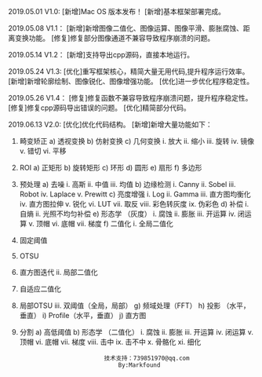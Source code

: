 2019.05.01 V1.0:
[新增]Mac OS 版本发布！
[新增]基本框架部署完成。

2019.05.08 V1.1：
[新增]新增图像二值化、图像运算、图像平滑、膨胀腐蚀、距离变换功能。
[修复]修复部分图像通道不兼容导致程序崩溃的问题。

2019.05.14 V1.2：
[新增]支持导出cpp源码，直接本地运行。

2019.05.24 V1.3:
[优化]重写框架核心，精简大量无用代码,提升程序运行效率。
[新增]新增轮廓绘制、图像锐化、图像增强功能。
[优化]进一步优化程序稳定性。

2019.05.26 V1.4：
[修复]修复函数不兼容导致程序崩溃问题，提升程序稳定性。
[修复]修复cpp源码导出错误的问题。
[优化]精简部分代码。

2019.06.13 V2.0:
[优化]优化代码结构。
[新增]新增大量功能如下：
1.	畸变矫正
a)	透视变换
b)	仿射变换
c)	几何变换
i.	放大
ii.	缩小
iii.	旋转
iv.	镜像
v.	错切
vi.	平移
2.	ROI
a)	正矩形
b)	旋转矩形
c)	环形
d)	圆形
e)	扇形
f)	多边形
3.	预处理
a)	去噪
i.	高斯
ii.	中值
iii.	均值
b)	边缘检测
i.	Canny
ii.	Sobel
iii.	Robot
iv.	Laplace
v.	Prewitt
c)	亮度增强
i.	Log
ii.	Gamma
iii.	直方图均衡化
iv.	直方图拉伸
v.	锐化
vi.	LUT
vii.	取反
viii.	彩色转灰度
ix.	伪彩色
d)	补偿
i.	自熵
ii.	光照不均匀补偿
e)	形态学 （灰度）
i.	腐蚀
ii.	膨胀
iii.	开运算
iv.	闭运算
v.	顶帽
vi.	底帽
vii.	梯度
f)	二值化 
i.	全局二值化
1.	固定阈值
2.	OTSU
3.	直方图迭代
ii.	局部二值化
1.	自适应二值化
2.	局部OTSU
iii.	双阈值（全局，局部）
g)	频域处理（FFT）
h)	投影 （水平，垂直）
i)	Profile（水平，垂直）
j)	直方图
4.	分割
a)	高低阈值 
b)	形态学 （二值化）
i.	腐蚀
ii.	膨胀
iii.	开运算
iv.	闭运算
v.	顶帽
vi.	底帽
vii.	梯度
viii.	击中
ix.	击不中
x.	骨骼化
xi.	细化


								技术支持：739851970@qq.com
									By:Markfound
